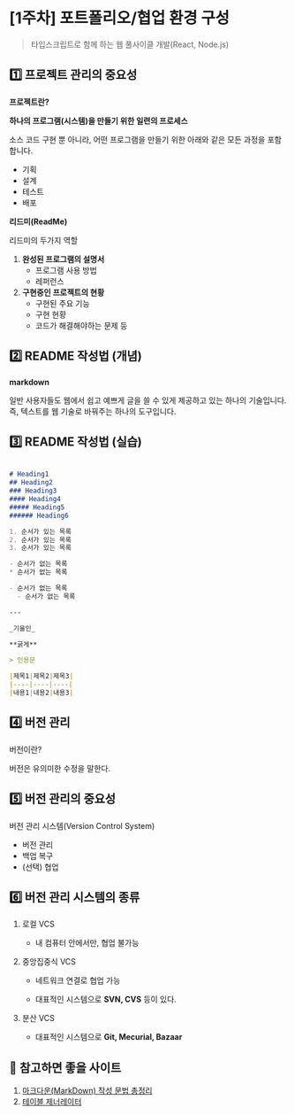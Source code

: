 # [1주차] 포트폴리오/협업 환경 구성
> 타입스크립트로 함께 하는 웹 풀사이클 개발(React, Node.js)

## 1️⃣ 프로젝트 관리의 중요성

**프로젝트란?**

**하나의 프로그램(시스템)을 만들기 위한 일련의 프로세스**

소스 코드 구현 뿐 아니라, 어떤 프로그램을 만들기 위한 아래와 같은 모든 과정을 포함합니다.

- 기획
- 설계
- 테스트
- 배포

**리드미(ReadMe)**

리드미의 두가지 역할

1. **완성된 프로그램의 설명서**
    - 프로그램 사용 방법
    - 레퍼런스
2. **구현중인 프로젝트의 현황**
    - 구현된 주요 기능
    - 구현 현황
    - 코드가 해결해야하는 문제 등

## 2️⃣ README 작성법 (개념)

**markdown**

일반 사용자들도 웹에서 쉽고 예쁘게 글을 쓸 수 있게 제공하고 있는 하나의 기술입니다.
즉, 텍스트를  웹 기술로 바꿔주는 하나의 도구입니다.

## 3️⃣ README 작성법 (실습)

```markdown

# Heading1
## Heading2
### Heading3
#### Heading4
##### Heading5
###### Heading6

1. 순서가 있는 목록
2. 순서가 있는 목록
3. 순서가 있는 목록

- 순서가 없는 목록
* 순서가 없는 목록

- 순서가 없는 목록
  - 순서가 없는 목록

---

_기울인_

**굵게**

> 인용문

|제목1|제목2|제목3|
|----|----|----|
|내용1|내용2|내용3|

```

## 4️⃣ 버전 관리

버전이란?

버전은 유의미한 수정을 말한다.

## 5️⃣ 버전 관리의 중요성

버전 관리 시스템(Version Control System)

- 버전 관리
- 백업 복구
- (선택) 협업

## 6️⃣ 버전 관리 시스템의 종류

1. 로컬 VCS
    
    - 내 컴퓨터 안에서만, 협업 불가능
    
2. 중앙집중식 VCS
    
    - 네트워크 연결로 협업 가능
    
    - 대표적인 시스템으로 **SVN, CVS** 등이 있다.
    
3. 분산 VCS
    
    - 대표적인 시스템으로 **Git, Mecurial, Bazaar**

## 🔗 참고하면 좋을 사이트
1. [마크다운(MarkDown) 작성 문법 총정리](https://inpa.tistory.com/entry/MarkDown-%F0%9F%93%9A-%EB%A7%88%ED%81%AC%EB%8B%A4%EC%9A%B4-%EB%AC%B8%EB%B2%95-%F0%9F%92%AF-%EC%A0%95%EB%A6%AC)
2. [테이블 제너레이터](https://www.tablesgenerator.com/markdown_tables)
